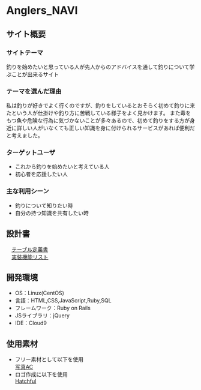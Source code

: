 # Anglers_NAVI

## サイト概要
### サイトテーマ
釣りを始めたいと思っている人が先人からのアドバイスを通して釣りについて学ぶことが出来るサイト

### テーマを選んだ理由
私は釣りが好きでよく行くのですが、釣りをしているとおそらく初めて釣りに来たという人が仕掛けや釣り方に苦戦している様子をよく見かけます。
また毒をもつ魚や危険な行為に気づかないことが多々あるので、初めて釣りをする方が身近に詳しい人がいなくても正しい知識を身に付けられるサービスがあれば便利だと考えました。

### ターゲットユーザ
- これから釣りを始めたいと考えている人
- 初心者を応援したい人

### 主な利用シーン
- 釣りについて知りたい時
- 自分の持つ知識を共有したい時

## 設計書
　[テーブル定義書](https://docs.google.com/spreadsheets/d/1unvlaxDtsCsHuZZOKJ5UPF3Jc5Nr-hWfMALfadizH7E/edit?usp=sharing)  
　[実装機能リスト](https://docs.google.com/spreadsheets/d/194Aahphq11I07snZmA_huOHH1rSCh-g-Yr5FAa0PkZs/edit?usp=sharing)
## 開発環境
- OS：Linux(CentOS)
- 言語：HTML,CSS,JavaScript,Ruby,SQL
- フレームワーク：Ruby on Rails
- JSライブラリ：jQuery
- IDE：Cloud9

## 使用素材
- フリー素材として以下を使用  
  [写真AC](https://www.photo-ac.com/)
- ロゴ作成に以下を使用  
  [Hatchful](https://www.shopify.com/jp/tools/logo-maker)

